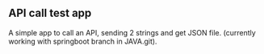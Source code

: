 API call test app
-
A simple app to call an API, sending 2 strings and get JSON file. (currently working with springboot branch in JAVA.git).
